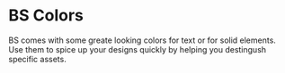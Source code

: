 # BS Colors

BS comes with some greate looking colors for text or for solid elements. Use them to spice up your designs quickly by helping you destingush specific assets.
